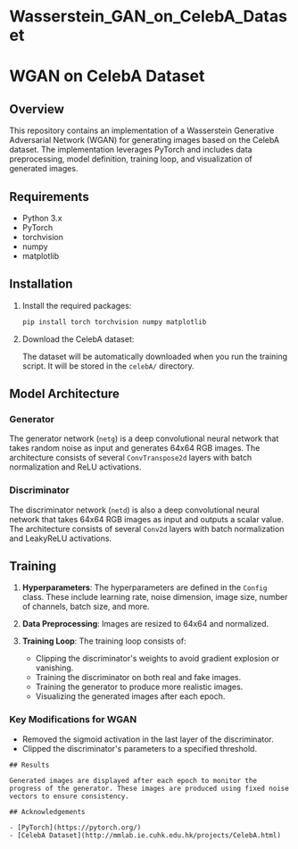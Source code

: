 # Wasserstein_GAN_on_CelebA_Dataset
# WGAN on CelebA Dataset

## Overview

This repository contains an implementation of a Wasserstein Generative Adversarial Network (WGAN) for generating images based on the CelebA dataset. The implementation leverages PyTorch and includes data preprocessing, model definition, training loop, and visualization of generated images.

## Requirements

- Python 3.x
- PyTorch
- torchvision
- numpy
- matplotlib

## Installation

1. Install the required packages:

   ```bash
   pip install torch torchvision numpy matplotlib
   ```

2. Download the CelebA dataset:

   The dataset will be automatically downloaded when you run the training script. It will be stored in the `celebA/` directory.

## Model Architecture

### Generator

The generator network (`netg`) is a deep convolutional neural network that takes random noise as input and generates 64x64 RGB images. The architecture consists of several `ConvTranspose2d` layers with batch normalization and ReLU activations.

### Discriminator

The discriminator network (`netd`) is also a deep convolutional neural network that takes 64x64 RGB images as input and outputs a scalar value. The architecture consists of several `Conv2d` layers with batch normalization and LeakyReLU activations.

## Training

1. **Hyperparameters**: The hyperparameters are defined in the `Config` class. These include learning rate, noise dimension, image size, number of channels, batch size, and more.

2. **Data Preprocessing**: Images are resized to 64x64 and normalized.

3. **Training Loop**: The training loop consists of:
   - Clipping the discriminator's weights to avoid gradient explosion or vanishing.
   - Training the discriminator on both real and fake images.
   - Training the generator to produce more realistic images.
   - Visualizing the generated images after each epoch.

### Key Modifications for WGAN

- Removed the sigmoid activation in the last layer of the discriminator.
- Clipped the discriminator's parameters to a specified threshold.

```
## Results

Generated images are displayed after each epoch to monitor the progress of the generator. These images are produced using fixed noise vectors to ensure consistency.

## Acknowledgements

- [PyTorch](https://pytorch.org/)
- [CelebA Dataset](http://mmlab.ie.cuhk.edu.hk/projects/CelebA.html)

